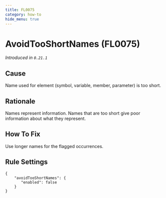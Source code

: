 ```yaml
---
title: FL0075
category: how-to
hide_menu: true
---
```


# AvoidTooShortNames (FL0075)

*Introduced in `0.21.1`*

## Cause

Name used for element (symbol, variable, member, parameter) is too short.

## Rationale

Names represent information. Names that are too short give poor information about what they represent.

## How To Fix

Use longer names for the flagged occurrences.

## Rule Settings

    {
        "avoidTooShortNames": {
           "enabled": false
        }
    }
